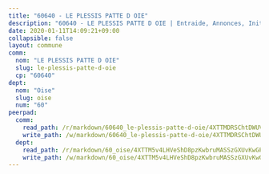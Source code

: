 ```yaml
---
title: "60640 - LE PLESSIS PATTE D OIE"
description: "60640 - LE PLESSIS PATTE D OIE | Entraide, Annonces, Initiatives"
date: 2020-01-11T14:09:21+09:00
collapsible: false
layout: commune
comm:
  nom: "LE PLESSIS PATTE D OIE"
  slug: le-plessis-patte-d-oie
  cp: "60640"
dept:
  nom: "Oise"
  slug: oise
  num: "60"
peerpad:
  comm:
    read_path: /r/markdown/60640_le-plessis-patte-d-oie/4XTTMDRSChtDWUVcPz2odg5EPAA9DPheUEW5P3GKndQT5T3Q9
    write_path: /w/markdown/60640_le-plessis-patte-d-oie/4XTTMDRSChtDWUVcPz2odg5EPAA9DPheUEW5P3GKndQT5T3Q9-K3TgUZfTDeqAAiKiEeVv5PWchQP3c8Do4mrXVmQGnjSy6TY1CV8w49uJhtXjvzVCbGYk22sPZJQbkbtoGKCojV1W2HWBTwJHCAMPzKkVxTLXyDZxWrKxeq3fLUQdqZ95DbWn2bVX
  dept:
    read_path: /r/markdown/60_oise/4XTTM5v4LHVeShD8pzKwbruMASSzGXUvKwGPyPNR6Aq6aruGY
    write_path: /w/markdown/60_oise/4XTTM5v4LHVeShD8pzKwbruMASSzGXUvKwGPyPNR6Aq6aruGY-K3TgTfEPmBuMGxs3WizC7aafmuSUvuvwsE7nM986pS4fEczEhokrfL1mXNtU722XatpEcDhfhLf5xd24JkCKBD4DcQHeF5CYjEkAVzDN3PuQerZfYGZ5zy2XFcJNh2Z1pYjLoQTn
---
```


